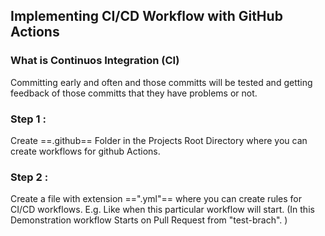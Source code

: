 ## Implementing CI/CD Workflow with GitHub Actions
### What is Continuos Integration (CI)
   Committing early and often and those committs will be tested and getting feedback of those committs that they have problems or not.

### Step 1 :
   Create ==.github== Folder in the Projects Root Directory where you can create workflows for github Actions.

### Step 2 :
   Create a file with extension ==".yml"== where you can create rules for CI/CD workflows.
   E.g. Like when this particular workflow will start.
   (In this Demonstration workflow Starts on Pull Request from "test-brach". ) 